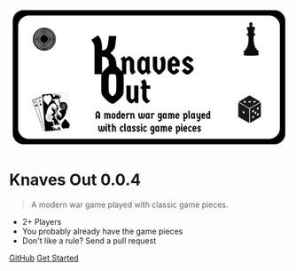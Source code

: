 <!-- _coverpage.md -->

![logo](_media/logo_small.png)

# Knaves Out 0.0.4

> A modern war game played with classic game pieces.

- 2+ Players
- You probably already have the game pieces
- Don't like a rule? Send a pull request

[GitHub](https://github.com/yurikoex/knaves-out/)
[Get Started](/introduction/)